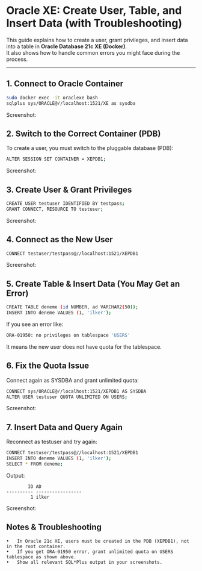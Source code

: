 # Oracle XE: Create User, Table, and Insert Data (with Troubleshooting)

This guide explains how to create a user, grant privileges, and insert data into a table in **Oracle Database 21c XE (Docker)**.  
It also shows how to handle common errors you might face during the process.

---

## 1. Connect to Oracle Container

```bash
sudo docker exec -it oraclexe bash
sqlplus sys/ORACLE@//localhost:1521/XE as sysdba
```
Screenshot:

## 2. Switch to the Correct Container (PDB)

To create a user, you must switch to the pluggable database (PDB):
```bash
ALTER SESSION SET CONTAINER = XEPDB1;
```
Screenshot:

## 3. Create User & Grant Privileges

```bash
CREATE USER testuser IDENTIFIED BY testpass;
GRANT CONNECT, RESOURCE TO testuser;
```
Screenshot:

## 4. Connect as the New User

```bash
CONNECT testuser/testpass@//localhost:1521/XEPDB1
```
Screenshot:

## 5. Create Table & Insert Data (You May Get an Error)

```bash
CREATE TABLE deneme (id NUMBER, ad VARCHAR2(50));
INSERT INTO deneme VALUES (1, 'ilker');
```
If you see an error like:
```bash
ORA-01950: no privileges on tablespace 'USERS'
```
It means the new user does not have quota for the tablespace.

## 6. Fix the Quota Issue

Connect again as SYSDBA and grant unlimited quota:
```bash
CONNECT sys/ORACLE@//localhost:1521/XEPDB1 AS SYSDBA
ALTER USER testuser QUOTA UNLIMITED ON USERS;
```
Screenshot:

## 7. Insert Data and Query Again

Reconnect as testuser and try again:
```bash
CONNECT testuser/testpass@//localhost:1521/XEPDB1
INSERT INTO deneme VALUES (1, 'ilker');
SELECT * FROM deneme;
```
Output:
```
        ID AD
---------- -----------------
         1 ilker
```
Screenshot:

## Notes & Troubleshooting
	•	In Oracle 21c XE, users must be created in the PDB (XEPDB1), not in the root container.
	•	If you get ORA-01950 error, grant unlimited quota on USERS tablespace as shown above.
	•	Show all relevant SQL*Plus output in your screenshots.
 
